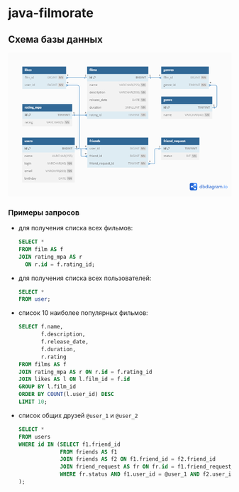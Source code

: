 # java-filmorate
## Схема базы данных
![database schema](dbschema.png)


### Примеры запросов

- для получения списка всех фильмов:
  ```sql
  SELECT *
  FROM film AS f
  JOIN rating_mpa AS r 
    ON r.id = f.rating_id;
  ```
- для получения списка всех пользователей:
  ```sql
  SELECT *
  FROM user;
  ```
- список 10 наиболее популярных фильмов:
  ```sql
  SELECT f.name,
         f.description,
         f.release_date,
         f.duration,
         r.rating
  FROM films AS f
  JOIN rating_mpa AS r ON r.id = f.rating_id
  JOIN likes AS l ON l.film_id = f.id
  GROUP BY l.film_id
  ORDER BY COUNT(l.user_id) DESC
  LIMIT 10;
  ```
- список общих друзей `@user_1` и `@user_2`
  ```sql
  SELECT *
  FROM users
  WHERE id IN (SELECT f1.friend_id
               FROM friends AS f1
               JOIN friends AS f2 ON f1.friend_id = f2.friend_id
               JOIN friend_request AS fr ON fr.id = f1.friend_request_id AND fr.id = f2.friend_request_id
               WHERE fr.status AND f1.user_id = @user_1 AND f2.user_id = @user_2
  );
  ```
